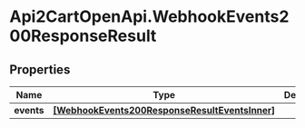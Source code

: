 # Api2CartOpenApi.WebhookEvents200ResponseResult

## Properties

Name | Type | Description | Notes
------------ | ------------- | ------------- | -------------
**events** | [**[WebhookEvents200ResponseResultEventsInner]**](WebhookEvents200ResponseResultEventsInner.md) |  | [optional] 


